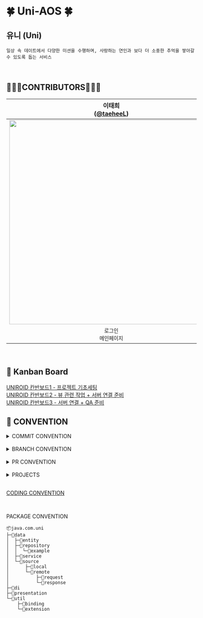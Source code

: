 # 🍀 Uni-AOS 🍀

## 유니 (Uni)

```
일상 속 데이트에서 다양한 미션을 수행하며, 사랑하는 연인과 보다 더 소중한 추억을 쌓아갈 수 있도록 돕는 서비스
```
<br>

## 🧑🏻‍💻CONTRIBUTORS🧑🏻‍💻
| 이태희<br/>([@taeheeL](https://github.com/taeheeL)) | 이동기<br/>([@rkdmf1026](https://github.com/rkdmf1026)) | 이준희<br/>([@l2zh](https://github.com/l2zh)) | 김수빈<br/>([@sub101](https://github.com/sub101)) |
| :---: | :---: | :---: | :---: |
| <img width="540"  src="https://github.com/sub101/Study-Kotlin/assets/58244158/25713f24-e44e-4562-93b0-6c604eb056e2"/> | <img width="540"  src="https://github.com/sub101/Study-Kotlin/assets/58244158/e34ed735-e4d1-49d0-952f-71d2b8d0dfbf"/> | <img width="540"  src="https://github.com/sub101/Study-Kotlin/assets/58244158/7685e517-061d-457f-bd6e-6fd5aa360450"/> |<img width="540"  src="https://github.com/sub101/Study-Kotlin/assets/58244158/7344941f-c9c0-465d-9259-15a1fd1550e8"/> |
| `로그인`<br/>`메인페이지` | `한판 승부 페이지`<br/>`장기 승부 페이지` | `히스토리 페이지` | `소원권 페이지`|
<br>

## 📅 Kanban Board
[UNIROID 칸반보드1 - 프로젝트 기초세팅](https://github.com/orgs/U-is-Ni-in-Korea/projects/1)  
[UNIROID 칸반보드2 - 뷰 관련 작업 + 서버 연결 준비](https://github.com/orgs/U-is-Ni-in-Korea/projects/2)  
[UNIROID 칸반보드3 - 서버 연결 + QA 준비](https://github.com/orgs/U-is-Ni-in-Korea/projects/4)
<br>

## 📝 CONVENTION
<details>
<summary>COMMIT CONVENTION</summary>
<div markdown="1">
<br>

```
#이슈번호 / 한국말 또는 영어로 알아볼 수 있게
```

</div>
</details>

<br>

<details>
<summary>BRANCH CONVENTION</summary>
<div markdown="1">
<br>

- **main** : 배포시 사용할 브랜치
- **develop** : feature 브랜치가 합쳐진 브랜치, 가장 완벽하고 최신의 코드가 있어야함
- **feature** : 구현할 이슈를 만들고 해당 작업을 추가, 구현, 개선하는 브랜치
```
feature/{#이슈번호}-이슈내용
```
<br>

</div>
</details>

<br>


<details>
<summary>PR CONVENTION</summary>
<div markdown="1">
<br>

```
템플릿 사용하고, 시연 영상이나 캡쳐본 필수 첨부!!  
적절한 라벨 사용으로 네이밍 대체  
```
```
Approve 2개 이상이어야 merge 가능!!
되도록이면 PR 올라온 당일에 코드리뷰 달아주기!!
```
</div>
</details>
<br>


<details>
<summary>PROJECTS</summary>
<div markdown="1">
<br>

```
To do
- 이슈를 추가할 때 프로젝트를 선택하고 생성하면 자동으로  To-do 안에 들어간다. 

In Progress
- PR을 만들면 자동으로 추가된다.  

Done
- 이슈, PR이 닫히면 자동으로 추가된다.  
```

</div>
</details>
<br>

[CODING CONVENTION](https://trite-squirrel-6ef.notion.site/7c8e55041b0e437cb96827632e2d2217?v=9ff52f8daead49a9a5f1bc880c40aa01)

<br>

PACKAGE CONVENTION

```
📦java.com.uni
├─📂data
│  ├─📂entity
│  ├─📂repository
│  │  └─📂example
│  ├─📂service
│  └─📂source
│      ├─📂local
│      └─📂remote
│          ├─📂request
│          └─📂response
├─📂di
├─📂presentation
└─📂util
    ├─📂binding
    └─📂extension
```
<br>
